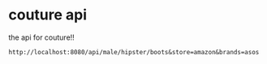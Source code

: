 couture api
============

the api for couture!!

```
http://localhost:8080/api/male/hipster/boots&store=amazon&brands=asos
```

